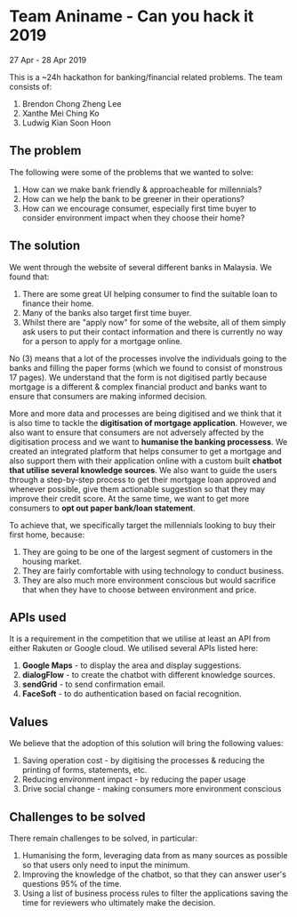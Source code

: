 # Team Aniname - Can you hack it 2019
27 Apr - 28 Apr 2019

This is a ~24h hackathon for banking/financial related problems. 
The team consists of: 
1. Brendon Chong Zheng Lee
2. Xanthe Mei Ching Ko
3. Ludwig Kian Soon Hoon

## The problem

The following were some of the problems that we wanted to solve:
1. How can we make bank friendly & approacheable for millennials?
2. How can we help the bank to be greener in their operations?
3. How can we encourage consumer, especially first time buyer to consider environment impact when they choose their home?

## The solution

We went through the website of several different banks in Malaysia. We found that:
1. There are some great UI helping consumer to find the suitable loan to finance their home. 
2. Many of the banks also target first time buyer.
3. Whilst there are "apply now" for some of the website, all of them simply ask users to put their contact information and there is currently no way for a person to apply for a mortgage online. 

No (3) means that a lot of the processes involve the individuals going to the banks and filling the paper forms (which we found to consist of monstrous 17 pages).
We understand that the form is not digitised partly because mortgage is a different & complex financial product and banks want to ensure that consumers are making informed decision. 

More and more data and processes are being digitised and we think that it is also time to tackle the **digitisation of mortgage application**. 
However, we also want to ensure that consumers are not adversely affected by the digitisation process and we want to **humanise the banking processess**. 
We created an integrated platform that helps consumer to get a mortgage and also support them with their application online with a custom built **chatbot that utilise several knowledge sources**.
We also want to guide the users through a step-by-step process to get their mortgage loan approved and whenever possible, give them actionable suggestion so that they may improve their credit score. 
At the same time, we want to get more consumers to **opt out paper bank/loan statement**. 

To achieve that, we specifically target the millennials looking to buy their first home, because:
1. They are going to be one of the largest segment of customers in the housing market. 
2. They are fairly comfortable with using technology to conduct business. 
3. They are also much more environment conscious but would sacrifice that when they have to choose between environment and price. 

## APIs used

It is a requirement in the competition that we utilise at least an API from either Rakuten or Google cloud. We utilised several APIs listed here:
1. **Google Maps** - to display the area and display suggestions. 
2. **dialogFlow** - to create the chatbot with different knowledge sources.  
3. **sendGrid** - to send confirmation email. 
4. **FaceSoft** - to do authentication based on facial recognition. 

## Values
We believe that the adoption of this solution will bring the following values:
1. Saving operation cost - by digitising the processes & reducing the printing of forms, statements, etc. 
2. Reducing environment impact - by reducing the paper usage
3. Drive social change - making consumers more environment conscious

## Challenges to be solved

There remain challenges to be solved, in particular:
1. Humanising the form, leveraging data from as many sources as possible so that users only need to input the minimum. 
2. Improving the knowledge of the chatbot, so that they can answer user's questions 95% of the time. 
3. Using a list of business process rules to filter the applications saving the time for reviewers who ultimately make the decision. 